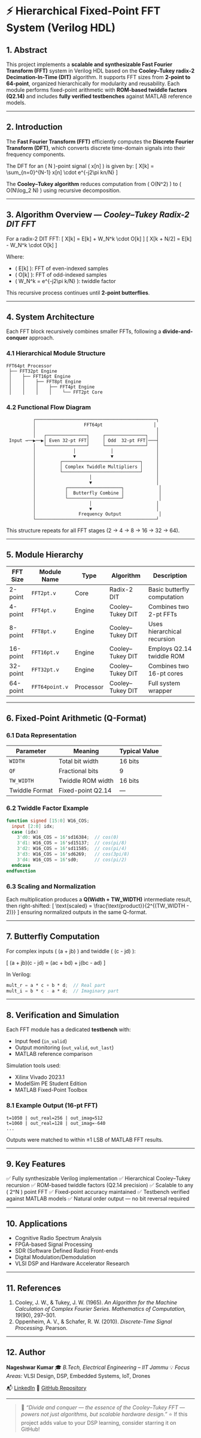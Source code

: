 

# ⚡ Hierarchical Fixed-Point FFT System (Verilog HDL)

## 1. Abstract

This project implements a **scalable and synthesizable Fast Fourier Transform (FFT)** system in Verilog HDL based on the **Cooley–Tukey radix-2 Decimation-In-Time (DIT)** algorithm.
It supports FFT sizes from **2-point to 64-point**, organized hierarchically for modularity and reusability.
Each module performs fixed-point arithmetic with **ROM-based twiddle factors (Q2.14)** and includes **fully verified testbenches** against MATLAB reference models.

---

## 2. Introduction

The **Fast Fourier Transform (FFT)** efficiently computes the **Discrete Fourier Transform (DFT)**, which converts discrete time-domain signals into their frequency components.

The DFT for an ( N )-point signal ( x[n] ) is given by:
[
X[k] = \sum_{n=0}^{N-1} x[n] \cdot e^{-j2\pi kn/N}
]

The **Cooley–Tukey algorithm** reduces computation from ( O(N^2) ) to ( O(N\log_2 N) ) using recursive decomposition.

---

## 3. Algorithm Overview — *Cooley–Tukey Radix-2 DIT FFT*

For a radix-2 DIT FFT:
[
X[k] = E[k] + W_N^k \cdot O[k]
]
[
X[k + N/2] = E[k] - W_N^k \cdot O[k]
]

Where:

* ( E[k] ): FFT of even-indexed samples
* ( O[k] ): FFT of odd-indexed samples
* ( W_N^k = e^{-j2\pi k/N} ): twiddle factor

This recursive process continues until **2-point butterflies**.

---

## 4. System Architecture

Each FFT block recursively combines smaller FFTs, following a **divide-and-conquer** approach.

### 4.1 Hierarchical Module Structure

```
FFT64pt Processor
 ├── FFT32pt Engine
 │    ├── FFT16pt Engine
 │    │    ├── FFT8pt Engine
 │    │    │    ├── FFT4pt Engine
 │    │    │    │    └── FFT2pt Core
```

### 4.2 Functional Flow Diagram

```
          ┌─────────────────────────────────────────────┐
          │                  FFT64pt                   │
          │                                             │
          │   ┌───────────────┐     ┌───────────────┐   │
 Input →──▶──▶│ Even 32-pt FFT│     │ Odd  32-pt FFT│───┤
          │   └───────────────┘     └───────────────┘   │
          │              │             │                │
          │              ▼             ▼                │
          │         ┌─────────────────────────────┐     │
          │         │ Complex Twiddle Multipliers │     │
          │         └─────────────────────────────┘     │
          │                    │                        │
          │                    ▼                        │
          │           ┌────────────────────┐             │
          │           │  Butterfly Combine │             │
          │           └────────────────────┘             │
          │                    │                        │
          │                    ▼                        │
          │                Frequency Output              │
          └─────────────────────────────────────────────┘
```

This structure repeats for all FFT stages (2 → 4 → 8 → 16 → 32 → 64).

---

## 5. Module Hierarchy

| FFT Size | Module Name    | Type      | Algorithm        | Description                 |
| -------- | -------------- | --------- | ---------------- | --------------------------- |
| 2-point  | `FFT2pt.v`     | Core      | Radix-2 DIT      | Basic butterfly computation |
| 4-point  | `FFT4pt.v`     | Engine    | Cooley–Tukey DIT | Combines two 2-pt FFTs      |
| 8-point  | `FFT8pt.v`     | Engine    | Cooley–Tukey DIT | Uses hierarchical recursion |
| 16-point | `FFT16pt.v`    | Engine    | Cooley–Tukey DIT | Employs Q2.14 twiddle ROM   |
| 32-point | `FFT32pt.v`    | Engine    | Cooley–Tukey DIT | Combines two 16-pt cores    |
| 64-point | `FFT64point.v` | Processor | Cooley–Tukey DIT | Full system wrapper         |

---

## 6. Fixed-Point Arithmetic (Q-Format)

### 6.1 Data Representation

| Parameter      | Meaning           | Typical Value |
| -------------- | ----------------- | ------------- |
| `WIDTH`        | Total bit width   | 16 bits       |
| `QF`           | Fractional bits   | 9             |
| `TW_WIDTH`     | Twiddle ROM width | 16 bits       |
| Twiddle Format | Fixed-point Q2.14 | —             |

### 6.2 Twiddle Factor Example

```verilog
function signed [15:0] W16_COS;
  input [2:0] idx;
  case (idx)
    3'd0: W16_COS = 16'sd16384;  // cos(0)
    3'd1: W16_COS = 16'sd15137;  // cos(pi/8)
    3'd2: W16_COS = 16'sd11585;  // cos(pi/4)
    3'd3: W16_COS = 16'sd6269;   // cos(3pi/8)
    3'd4: W16_COS = 16'sd0;      // cos(pi/2)
  endcase
endfunction
```

### 6.3 Scaling and Normalization

Each multiplication produces a **Q(Width + TW_WIDTH)** intermediate result, then right-shifted:
[
\text{scaled} = \frac{\text{product}}{2^{(TW_WIDTH - 2)}}
]
ensuring normalized outputs in the same Q-format.

---

## 7. Butterfly Computation

For complex inputs ( (a + jb) ) and twiddle ( (c - jd) ):

[
(a + jb)(c - jd) = (ac + bd) + j(bc - ad)
]

In Verilog:

```verilog
mult_r = a * c + b * d;  // Real part
mult_i = b * c - a * d;  // Imaginary part
```

---

## 8. Verification and Simulation

Each FFT module has a dedicated **testbench** with:

* Input feed (`in_valid`)
* Output monitoring (`out_valid`, `out_last`)
* MATLAB reference comparison

Simulation tools used:

* Xilinx Vivado 2023.1
* ModelSim PE Student Edition
* MATLAB Fixed-Point Toolbox

### 8.1 Example Output (16-pt FFT)

```
t=1050 | out_real=256 | out_imag=512
t=1060 | out_real=128 | out_imag=-640
...
```

Outputs were matched to within ±1 LSB of MATLAB FFT results.

---

## 9. Key Features

✅ Fully synthesizable Verilog implementation
✅ Hierarchical Cooley–Tukey recursion
✅ ROM-based twiddle factors (Q2.14 precision)
✅ Scalable to any ( 2^N ) point FFT
✅ Fixed-point accuracy maintained
✅ Testbench verified against MATLAB models
✅ Natural order output — no bit reversal required

---

## 10. Applications

* Cognitive Radio Spectrum Analysis
* FPGA-based Signal Processing
* SDR (Software Defined Radio) Front-ends
* Digital Modulation/Demodulation
* VLSI DSP and Hardware Accelerator Research

---

## 11. References

1. Cooley, J. W., & Tukey, J. W. (1965). *An Algorithm for the Machine Calculation of Complex Fourier Series.* *Mathematics of Computation, 19*(90), 297–301.
2. Oppenheim, A. V., & Schafer, R. W. (2010). *Discrete-Time Signal Processing.* Pearson.

---

## 12. Author

**Nageshwar Kumar**
🎓 *B.Tech, Electrical Engineering – IIT Jammu*
💡 *Focus Areas:* VLSI Design, DSP, Embedded Systems, IoT, Drones

📬 [LinkedIn](https://www.linkedin.com/in/nageshwar-mehta)
📂 [GitHub Repository](https://github.com/nageshwar-mehta/Verilog)

---

> 🧠 *“Divide and conquer — the essence of the Cooley–Tukey FFT — powers not just algorithms, but scalable hardware design.”*
> ⭐ If this project adds value to your DSP learning, consider starring it on GitHub!



